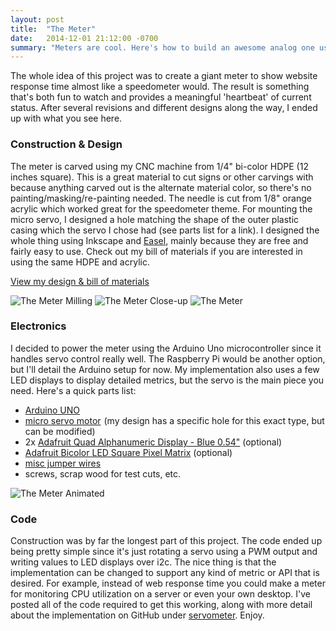 ```yaml
---
layout: post
title:  "The Meter"
date:   2014-12-01 21:12:00 -0700
summary: "Meters are cool. Here's how to build an awesome analog one using the Arduino and a servo..."
---
```

The whole idea of this project was to create a giant meter to show website response time almost like a speedometer would. The result is something that's both fun to watch and provides a meaningful 'heartbeat' of current status. After several revisions and different designs along the way, I ended up with what you see here.

### Construction & Design

The meter is carved using my CNC machine from 1/4" bi-color HDPE (12 inches square). This is a great material to cut signs or other carvings with because anything carved out is the alternate material color, so there's no painting/masking/re-painting needed. The needle is cut from 1/8" orange acrylic which worked great for the speedometer theme. For mounting the micro servo, I designed a hole matching the shape of the outer plastic casing which the servo I chose had (see parts list for a link). I designed the whole thing using Inkscape and [Easel](http://www.easel.com/), mainly because they are free and fairly easy to use. Check out my bill of materials if you are interested in using the same HDPE and acrylic.

[View my design & bill of materials](https://www.inventables.com/projects/website-response-time-meter)

<img class="center" alt="The Meter Milling" src="/images/meter2.jpg">
<img class="center" alt="The Meter Close-up" src="/images/meter3.jpg">
<img class="center" alt="The Meter" src="/images/meter.jpg">

### Electronics

I decided to power the meter using the Arduino Uno microcontroller since it handles servo control really well. The Raspberry Pi would be another option, but I'll detail the Arduino setup for now. My implementation also uses a few LED displays to display detailed metrics, but the servo is the main piece you need.
Here's a quick parts list:

* [Arduino UNO](http://www.amazon.com/gp/product/B006H06TVG/ref=as_li_tl?ie=UTF8&camp=1789&creative=9325&creativeASIN=B006H06TVG&linkCode=as2&tag=jacoquat0b-20&linkId=FNYR2MZU36MZXV44)<img src="http://ir-na.amazon-adsystem.com/e/ir?t=jacoquat0b-20&l=as2&o=1&a=B006H06TVG" width="1" height="1" border="0" alt="" style="border:none !important; margin:0px !important;" />
* [micro servo motor](http://www.amazon.com/gp/product/B006VRWV1W/ref=as_li_tl?ie=UTF8&camp=1789&creative=390957&creativeASIN=B006VRWV1W&linkCode=as2&tag=jacoquat0b-20&linkId=I4QNUDXFODBUSAJU)<img src="http://ir-na.amazon-adsystem.com/e/ir?t=jacoquat0b-20&l=as2&o=1&a=B006VRWV1W" width="1" height="1" border="0" alt="" style="border:none !important; margin:0px !important;" /> (my design has a specific hole for this exact type, but can be modified)
* 2x [Adafruit Quad Alphanumeric Display - Blue 0.54"](http://www.adafruit.com/products/1912) (optional)
* [Adafruit Bicolor LED Square Pixel Matrix](http://www.adafruit.com/products/902) (optional)
* [misc jumper wires](http://www.amazon.com/gp/product/B00J5NSOVA/ref=as_li_tl?ie=UTF8&camp=1789&creative=390957&creativeASIN=B00J5NSOVA&linkCode=as2&tag=jacoquat0b-20&linkId=UMPV2P3ERQQNQ7MO)<img src="http://ir-na.amazon-adsystem.com/e/ir?t=jacoquat0b-20&l=as2&o=1&a=B00J5NSOVA" width="1" height="1" border="0" alt="" style="border:none !important; margin:0px !important;" />
* screws, scrap wood for test cuts, etc.

<img alt="The Meter Animated" src="/images/meter-sm.gif">

### Code

Construction was by far the longest part of this project. The code ended up being pretty simple since it's just rotating a servo using a PWM output and writing values to LED displays over i2c. The nice thing is that the implementation can be changed to support any kind of metric or API that is desired. For example, instead of web response time you could make a meter for monitoring CPU utilization on a server or even your own desktop. I've posted all of the code required to get this working, along with more detail about the implementation on GitHub under [servometer](https://github.com/jquatier/servometer). Enjoy.
